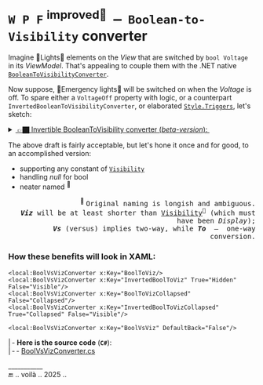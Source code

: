 # <code>W&thinsp;P&thinsp;F</code> <sup>improved💫</sup> &nbsp;<samp>&mdash;</samp>&nbsp; `Boolean-to-Visibility` converter

Imagine :high_brightness:Lights:high_brightness: elements on the *View* that are switched by `bool Voltage` in its *ViewModel*. That's appealing to couple them with the .NET native [`BooleanToVisibilityConverter`](https://docs.microsoft.com/en-us/dotnet/api/system.windows.controls.booleantovisibilityconverter).

Now suppose, :flashlight:Emergency lights:flashlight: will be switched on when the _Voltage_ is off. To spare either a `VoltageOff` property with logic, or a counterpart `InvertedBooleanToVisibilityConverter`, or elaborated [`Style.Triggers`](https://docs.microsoft.com/en-us/dotnet/api/system.windows.style.triggers), let's sketch:

<details>
<summary><ins>&nbsp;👉🏿&nbsp;Invertible BooleanToVisibility converter (<i>beta-version</i>):&nbsp;</ins></summary>
&nbsp;

```csharp
public class BooleanToVisibilityConverter : IValueConverter
{
    public bool Invert { get; set; }

    public object Convert(object value, Type _, object __, CultureInfo ___) => value is not bool visible ? 
        throw new ArgumentException($"{nameof(value)} must be bool") :
        Invert ^ visible ? Visibility.Visible : Visibility.Hidden;

    /// ConvertBack(...
}
``` 
XAML:

 ```xaml
<local:BooleanToVisibilityConverter x:Key="BooleanToVisibility" />
<local:BooleanToVisibilityConverter x:Key="InvertedBooleanToVisibility" Invert="True" />
```
\__________________________________________
</details>

The above draft is fairly acceptable, but let's hone it once and for good, to an accomplished version:

+ supporting any constant of [`Visibility`](https://docs.microsoft.com/en-us/dotnet/api/system.windows.visibility)
+ handling *null* for bool
+ neater named&nbsp;<sup>:raising_hand:</sup>

<div align="right"><sup>🙋</sup> <samp>Original naming is longish and ambiguous.<br />
<b><i>Viz</i></b> will be at least shorter than <a href="https://www.merriam-webster.com/dictionary/visibility">Visibility</a><sup>🔗</sup> (which must have been <i>Display</i>);
<br /><i><b>Vs</b></i> (versus) implies two-way, while <i><b>To</b></i> &thinsp;&mdash;&thinsp; one-way conversion.</samp></div>

### How these benefits will look in XAML:

 ```xaml
<local:BoolVsVizConverter x:Key="BoolToViz/>
<local:BoolVsVizConverter x:Key="InvertedBoolToViz" True="Hidden" False="Visible"/>
<local:BoolVsVizConverter x:Key="BoolToVizCollapsed" False="Collapsed"/>
<local:BoolVsVizConverter x:Key="InvertedBoolToVizCollapsed" True="Collapsed" False="Visible"/>
                                                                      
<local:BoolVsVizConverter x:Key="BoolVsViz" DefaultBack="False"/>

```

|&thinsp;- **Here is the source code** (**`C#`**):\
|&thinsp;-&thinsp;- [BoolVsVizConverter.cs](../../../,./../../src/TuttiFrutti/WinClay/Converters/BoolVsVizConverter.cs) 

\___________\
🔚 .. voilà ..  2025 ..
